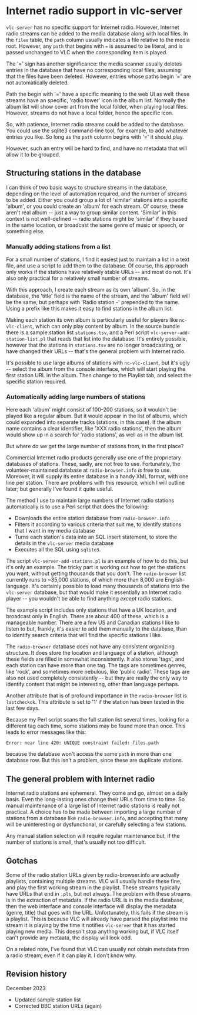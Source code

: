 # Internet radio support in vlc-server

`vlc-server` has no specific support for Internet radio. However, Internet
radio streams can be added to the media database along with local files. In the
`files` table, the `path` column usually indicates a file relative to the media
root. However, any `path` that begins with `=` is assumed to be literal, and is
passed unchanged to VLC when the corresponding item is played.

The '=' sign has another significance: the media scanner usually deletes
entries in the database that have no corresponding local files, assuming that
the files have been deleted. However, entries whose paths begin '=' are not
automatically deleted. 

Path the begin with '=' have a specific meaning to the web UI as well: these
streams have an specific, 'radio tower' icon in the album list.  Normally the
album list will show cover art from the local folder, when playing local files.
However, streams do not have a local folder, hence the specific icon. 

So, with patience, Internet radio streams could be added to the database. You
could use the sqlite3 command-line tool, for example, to add whatever entries
you like. So long as the `path` column begins with '=' it should play.

However, such an entry will be hard to find, and have no metadata that will
allow it to be grouped.

## Structuring stations in the database

I can think of two basic ways to structure streams in the database, depending
on the level of automation required, and the number of streams to be added.
Either you could group a lot of 'similar' stations into a specific 'album', or
you could create an 'album' for each stream. Of course, these aren't real album
-- just a way to group similar content. 'Similar' in this context is not
well-defined -- radio stations might be 'similar' if they based in the same
location, or broadcast the same genre of music or speech, or something else.

### Manually adding stations from a list 

For a small number of stations, I find it easiest just to maintain a list in a
text file, and use a script to add them to the database. Of course, this
approach only works if the stations have relatively stable URLs -- and most do
not. It's also only practical for a relatively small number of streams.

With this approach, I create each stream as its own 'album'. So, in the
database, the 'title' field is the name of the stream, and the 'album' field
will be the same, but perhaps with 'Radio station -' prepended to the name.
Using a prefix like this makes it easy to find stations in the album list.

Making each station its own album is particularly useful for players like
`nc-vlc-client`, which can only play content by album. In the source bundle
there is a sample station list `stations.tsv`, and a Perl script
`vlc-server-add-station-list.pl` that reads that list into the database. It's
entirely possible, however that the stations in `stations.tsv` are no longer
broadcasting, or have changed their URLs -- that's the general problem with
Internet radio.

It's possible to use large albums of stations with `nc-vlc-client`, but
it's ugly -- select the album from the console interface, which will
start playing the first station URL in the album. Then change to the
Playlist tab, and select the specific station required.

### Automatically adding large numbers of stations

Here each 'album' might consist of 100-200 stations, so it wouldn't be played
like a regular album. But it would appear in the list of albums, which could
expanded into separate tracks (stations, in this case). If the album name
contains a clear identifier, like 'XXX radio stations', then the album would
show up in a search for 'radio stations', as well as in the album list.

But where do we get the large number of stations from, in the first place?

Commercial Internet radio products generally use one of the proprietary
databases of stations. These, sadly, are not free to use. Fortunately, the
volunteer-maintained database at `radio-browser.info` _is_ free to use.
Moreover, it will supply its entire database in a handy XML format, with one
line per station. There are problems with this resource, which I will outline
later; but generally I've found it quite useful.

The method I use to maintain large numbers of Internet radio stations
automatically is to use a Perl script that does the following:

- Downloads the entire station database from `radio-browser.info`
- Filters it according to various criteria that suit me, to identify
  stations that I want in my media database
- Turns each station's data into an SQL insert statement, to store the
  details in the `vlc-server` media database
- Executes all the SQL using `sqlite3`.

The script `vlc-server-add-stations.pl` is an example of how to do this, but
it's only an example. The tricky part is working out how to get the stations
you want, without getting thousands that you don't. The `radio-browser` list
currently runs to ~35,000 stations, of which more than 8,000 are
English-language. It's certainly possible to load many thousands of stations
into the `vlc-server` database, but that would make it essentially an Internet
radio player -- you wouldn't be able to find anything _except_ radio stations.

The example script includes only stations that have a UK location, and
broadcast only in English. There are about 400 of these, which is a manageable
number. There are a few US and Canadian stations I like to listen to but,
frankly, it's easier to add them manually to the database, than to identify
search criteria that will find the specific stations I like.

The `radio-browser` database does not have any consistent organizing structure.
It does store the location and language of a station, although these fields are
filled in somewhat inconsistently. It also stores 'tags', and each station can
have more than one tag. The tags are sometimes genres, like 'rock', and
sometimes more nebulous, like 'public radio'. These tags are also not used
completely consistently -- but they are really the only way to identify content
that might be interesting, other than language perhaps. 

Another attribute that is of profound importance in the `radio-browser` list is
`lastcheckok`. This attribute is set to '1' if the station has been tested in
the last few days.  

Because my Perl script scans the full station list several times, looking for a
different tag each time, some stations may be found more than once.  This leads
to error messages like this:

    Error: near line 420: UNIQUE constraint failed: files.path

because the database won't access the same `path` in more than one database
row. But this isn't a problem, since these are duplicate stations.

## The general problem with Internet radio 

Internet radio stations are ephemeral. They come and go, almost on a daily
basis. Even the long-lasting ones change their URLs from time to time.  So
manual maintenance of a large list of Internet radio stations is really not
practical. A choice has to be made between importing a large number of stations
from a database like `radio-browser.info`, and accepting that many will be
uninteresting or dysfunctional, or carefully selecting a few stations.

Any manual station selection will require regular maintenance but, if the
number of stations is small, that's usually not too difficult.

## Gotchas

Some of the radio station URLs given by radio-browser.info are actually
playlists, containing multiple streams. VLC will usually handle
these fine, and play the first working stream in the playlist. These
streams typically have URLs that end in `.pls`, but not always.
The problem with these streams is in the extraction of metadata. 
If the radio URL is in the media database, then the web interface and
console interface will display the metadata (genre, title) that goes
with the URL. Unfortunately, this fails if the stream is a playlist.
This is because VLC will already have parsed the playlist into the
stream it is playing by the time it notifies `vlc-server` that it has
started playing new media. This doesn't stop anythng working but,
if VLC itself can't provide any metaata, the display will look odd.

On a related note, I've found that VLC can usually not obtain metadata
from a radio stream, even if it can play it. I don't know why.


## Revision history

December 2023
- Updated sample station list
- Corrected BBC station URLs (again)

